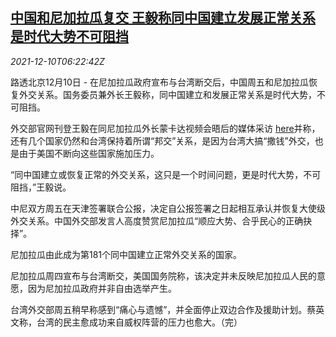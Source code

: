<!--1639117863000-->
[中国和尼加拉瓜复交 王毅称同中国建立发展正常关系是时代大势不可阻挡](https://cn.reuters.com/article/wangyi-china-nicaragua-dip-1210-idCNKBS2IP0CR)
------

<div><i>2021-12-10T06:22:42Z</i></div><p>路透北京12月10日 - 在尼加拉瓜政府宣布与台湾断交后，中国周五和尼加拉瓜恢复外交关系。国务委员兼外长王毅称，同中国建立和发展正常关系是时代大势，不可阻挡。</p><p>外交部官网刊登王毅在同尼加拉瓜外长蒙卡达视频会晤后的媒体采访 <a href="https://www.fmprc.gov.cn/wjbzhd/202112/t20211210_10466248.shtml">here</a>并称，还有几个国家仍然和台湾保持着所谓“邦交”关系，是因为台湾大搞“撒钱”外交，也是由于美国不断向这些国家施加压力。</p><p>“同中国建立或恢复正常的外交关系，这只是一个时间问题，更是时代大势，不可阻挡，”王毅说。</p><p>中尼双方周五在天津签署联合公报，决定自公报签署之日起相互承认并恢复大使级外交关系。中国外交部发言人高度赞赏尼加拉瓜“顺应大势、合乎民心的正确抉择”。</p><p>尼加拉瓜由此成为第181个同中国建立正常外交关系的国家。</p><p>尼加拉瓜周四宣布与台湾断交，美国国务院称，该决定并未反映尼加拉瓜人民的意愿，因为尼加拉瓜政府并非自由选举产生。</p><p>台湾外交部周五稍早称感到“痛心与遗憾”，并全面停止双边合作及援助计划。蔡英文称，台湾的民主愈成功来自威权阵营的压力也愈大。（完）</p>
